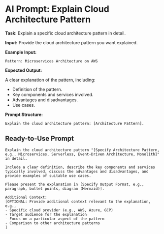 # AI Prompt: Explain Cloud Architecture Pattern

**Task:** Explain a specific cloud architecture pattern in detail.

**Input:** Provide the cloud architecture pattern you want explained.

**Example Input:**

```
Pattern: Microservices Architecture on AWS
```

**Expected Output:**

A clear explanation of the pattern, including:
*   Definition of the pattern.
*   Key components and services involved.
*   Advantages and disadvantages.
*   Use cases.

**Prompt Structure:**

```
Explain the cloud architecture pattern: [Architecture Pattern].
```

## Ready-to-Use Prompt

```
Explain the cloud architecture pattern "[Specify Architecture Pattern, e.g., Microservices, Serverless, Event-Driven Architecture, Monolith]" in detail.

Include a clear definition, describe the key components and services typically involved, discuss the advantages and disadvantages, and provide examples of suitable use cases.

Please present the explanation in [Specify Output Format, e.g., paragraph, bullet points, diagram (Mermaid)].

Additional Context:
[OPTIONAL: Provide additional context relevant to the explanation, e.g.,
- Specific cloud provider (e.g., AWS, Azure, GCP)
- Target audience for the explanation
- Focus on a particular aspect of the pattern
- Comparison to other architecture patterns
]
